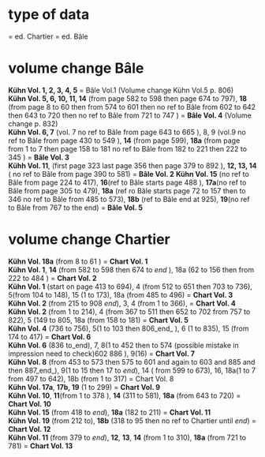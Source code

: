 # type of data

<milestone unit="ed2page"> = ed. Chartier 
<milestone unit="ed1page"> = ed. Bâle

# volume change Bâle
**Kühn Vol. 1, 2, 3, 4, 5** = Bâle Vol.1 (Volume change Kühn Vol.5 p. 806)  
**Kühn Vol. 5, 6, 10, 11, 14** (from page 582 to 598 then page 674 to 797), **18** (from page 8 to 60 then from 574 to 601 then no ref to Bâle from 602 to 642 then 643 to 720 then no ref to Bâle from 721 to 747 ) = **Bâle Vol. 4** (Volume change p. 832)  
**Kühn Vol. 6, 7** (vol. 7 no ref to Bâle from page 643 to 665 ), 8, 9 (vol.9 no ref to Bâle from page 430 to  549 ), **14** (from page 599), **18a** (from page from 1 to 7 then page 158 to 181 no ref to Bâle from 182 to 221 then 222 to 345  ) = **Bâle Vol. 3**   
**Kühh Vol. 11**, (first page 323 last page 356 then page 379 to 892 ), **12, 13, 14** ( no ref to Bâle from page 390 to 581) = **Bâle Vol. 2**
**Kühn Vol. 15** (no ref to Bâle from page 224 to 417), **16**(ref to Bâle starts page 488 ), **17a**(no ref to Bâle from page 305 to 479), **18a** (ref ro Bâle starts page 72 to 157 then to 346 no ref to Bâle from 485 to 573), **18b** (ref to Bâle end at 925),  **19**(no ref to Bâle from 767 to the end) =  **Bâle Vol. 5**

# volume change Chartier
**Kühn Vol. 18a** (from 8 to 61 ) = **Chart Vol. 1**  
**Kühn Vol. 1**, **14** (from 582 to 598 then 674 to _end_ ), 18a (62 to 156 then from 222 to 484 ) = **Chart Vol. 2**  
**Kühn Vol. 1** (start on page 413 to 694), 4 (from 512 to 651 then 703 to 736), 5(from 104 to 148), 15 (1 to 173), 18a (from 485 to 496) = **Chart Vol. 3**  
**Kühn Vol. 2** (from 215 to 908 _end_), 3, 4 (from 1 to 366),  = **Chart Vol. 4**  
**Kühn Vol. 2** (from 1 to 214), 4 (from 367 to 511 then 652 to 702 from 757 to 822), 5 (149 to 805, 18a (from 158 to 181) = **Chart Vol. 5**  
**Kühn Vol. 4** (736 to 756), 5(1 to 103 then 806_end_ ), 6 (1 to 835), 15 (from 174 to 417) = **Chart Vol. 6**  
**Kühn Vol. 6** (836 to_end), 7, 8(1 to 452 then to 574 (possible mistake in impression need to check)602 886 ), 9(16) = **Chart Vol. 7**  
**Kühn Vol. 8** (from 453 to 573 then 575 to 601 and again to 603 and 885 and then 887_end_), 9(1 to 15 then 17 to _end_), 14 ( from 599 to 673), 16, 18a(1 to 7 from 497 to 642), 18b (from 1 to 317) = Chart Vol. 8  
**Kühn Vol. 17a**, **17b, 19** (1 to 299) = **Chart Vol. 9**  
**Kühn Vol. 10**, **11**(from 1 to 378 ), **14** (311 to 581), **18a** (from 643 to 720) = **Chart Vol. 10**  
**Kühn Vol. 15** (from 418 to _end_), **18a** (182 to 211)  = **Chart Vol. 11**  
**Kühn Vol. 19** (from 212 to), **18b** (318 to 95 then no ref to Chartier until _end_)  = **Chart Vol. 12**  
**Kühn Vol. 11** (from 379 to _end_), **12**, **13**, **14** (from 1 to 310), **18a** (from 721 to 781) = **Chart Vol. 13**  
